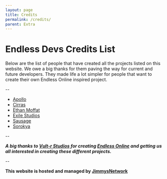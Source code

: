 ```yaml
---
layout: page
title: Credits
permalink: /credits/
parent: Extra
---
```


# Endless Devs Credits List

Below are the list of people that have created all the projects listed on this website. We owe a big thanks for them paving the way for current and future developers. They made life a lot simpler for people that want to create their own Endless Online inspired project. 

--

- [Apollo](https://github.com/Apollo-EE)
- [Cirras](https://github.com/Cirras)
- [Ethan Moffat](https://github.com/ethanmoffat)
- [Exile Studios](https://github.com/ExileStudios)
- [Sausage](https://github.com/tehsausage)
- [Sorokya](https://github.com/sorokya)

-- 

***A big thanks to [Vult-r Studios](https://vult-r.com/) for creating [Endless Online](https://endless-online.com) and getting us all interested in creating these different projects.***

--

**This website is hosted and managed by <a href="https://jimmys-network.com">JimmysNetwork</a>**